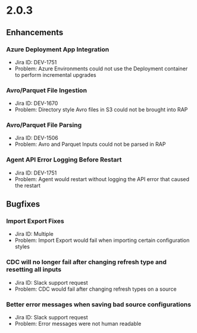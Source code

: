 # 2.0.3



## Enhancements

### Azure Deployment App Integration

* Jira ID: DEV-1751
* Problem: Azure Environments could not use the Deployment container to perform incremental upgrades

### Avro/Parquet File Ingestion

* Jira ID: DEV-1670
* Problem: Directory style Avro files in S3 could not be brought into RAP

### Avro/Parquet File Parsing

* Jira ID: DEV-1506
* Problem: Avro and Parquet Inputs could not be parsed in RAP

### Agent API Error Logging Before Restart

* Jira ID: DEV-1751
* Problem: Agent would restart without logging the API error that caused the restart



## Bugfixes

### Import Export Fixes

* Jira ID: Multiple
* Problem: Import Export would fail when importing certain configuration styles



### CDC will no longer fail after changing refresh type and resetting all inputs

* Jira ID: Slack support request
* Problem: CDC would fail after changing refresh types on a source

### Better error messages when saving bad source configurations

* Jira ID: Slack support request
* Problem:  Error messages were not human readable

